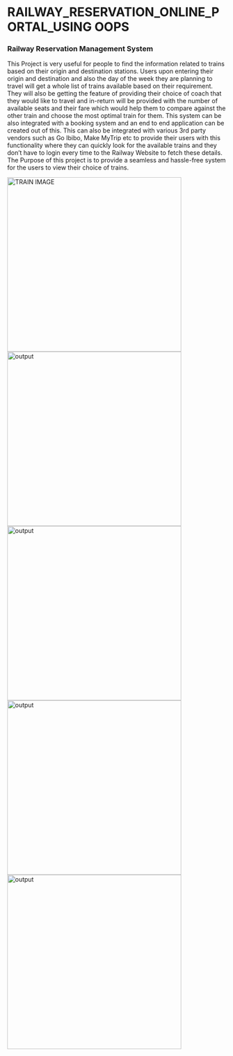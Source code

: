 # RAILWAY_RESERVATION_ONLINE_PORTAL_USING OOPS
<h3>Railway Reservation Management System</h3>
<p>This Project is very useful for people to find the information related to trains based on their origin and destination stations. Users upon entering their origin and destination and also the day of the week they are planning to travel will get a whole list of trains available based on their requirement. They will also be getting the feature of providing their choice of coach that they would like to travel and in-return will be provided with the number of available seats and their fare which would help them to compare against the other train and choose the most optimal train for them. This system can be also integrated with a booking system and an end to end application can be created out of this. This can also be integrated with various 3rd party vendors such as Go Ibibo, Make MyTrip etc to provide their users with this functionality where they can quickly look for the available trains and they don’t have to login every time to the Railway Website to fetch these details. The Purpose of this project is to provide a seamless and hassle-free system for the users to view their choice of trains.<p>
<img src="https://static.india.com/wp-content/uploads/2022/08/irctc-new-1.jpg" alt="TRAIN IMAGE" width=400>
<img src="https://user-images.githubusercontent.com/95279852/233791964-84de424c-cc39-43ae-9eed-67205ba00d16.png" alt="output" width=400>
<img src="https://user-images.githubusercontent.com/95279852/233792047-def0a71e-d0f9-4616-9798-b6311e78b986.png" alt="output" width=400>
<img src="https://user-images.githubusercontent.com/95279852/233792079-a14dc694-3cc7-4753-a1ba-41d2460181e5.png" alt="output" width=400>
<img src="https://user-images.githubusercontent.com/95279852/233792089-beb24723-f0e7-4b46-8a9a-915df9879839.png" alt="output" width=400>
  
  
